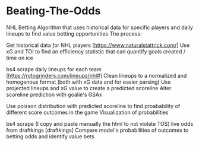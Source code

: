 # Beating-The-Odds
NHL Betting Algorithm that uses historical data for specific players and daily lineups to find value betting opportunities
The process:

Get historical data ƒor NHL players [https://www.naturalstattrick.com/]
Use xG and TOI to find an efficiency statistic that can quantify goals created / time on ice

bs4 scrape daily lineups for each team [https://rotogrinders.com/lineups/nhl#]
Clean lineups to a normalized and homogenous format (both with xG data and for easier parsing)
Use projected lineups and xG value to create a predicted scoreline
Alter scoreline prediction with goalie's GSAx

Use poisson distribution with predicted scoreline to find proabability of different score outcomes in the game
Visualization of probabilities

bs4 scrape (I copy and paste manually the html to not violate TOS) live odds from draftkings [draftkings]
Compare model's probabilities of outcomes to betting odds and identify value bets
